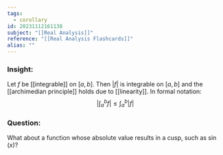 ```yaml
---
tags:
  - corollary
id: 20231112161138
subject: "[[Real Analysis]]"
reference: "[[Real Analysis Flashcards]]"
alias: ""
---
```

### Insight:
Let $f$ be [[integrable]] on $[a,b]$. Then $|f|$ is integrable on $[a,b]$ and the [[archimedian principle]] holds due to [[linearity]]. In formal notation:
$$ \left|\int_{a}^{b} f\right| \leq \int_{a}^{b} |f|$$
### Question:
What about a function whose absolute value results in a cusp, such as $\sin(x)$?